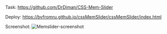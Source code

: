 Task: https://github.com/DrDiman/CSS-Mem-Slider

Deploy: https://bvfromru.github.io/cssMemSlider/cssMemSlider/index.html

Screenshot:
![Memslider-screenshot](https://user-images.githubusercontent.com/18407108/137595911-83e5374b-1f72-4e8e-95f9-3cea98c4e5e7.png)
